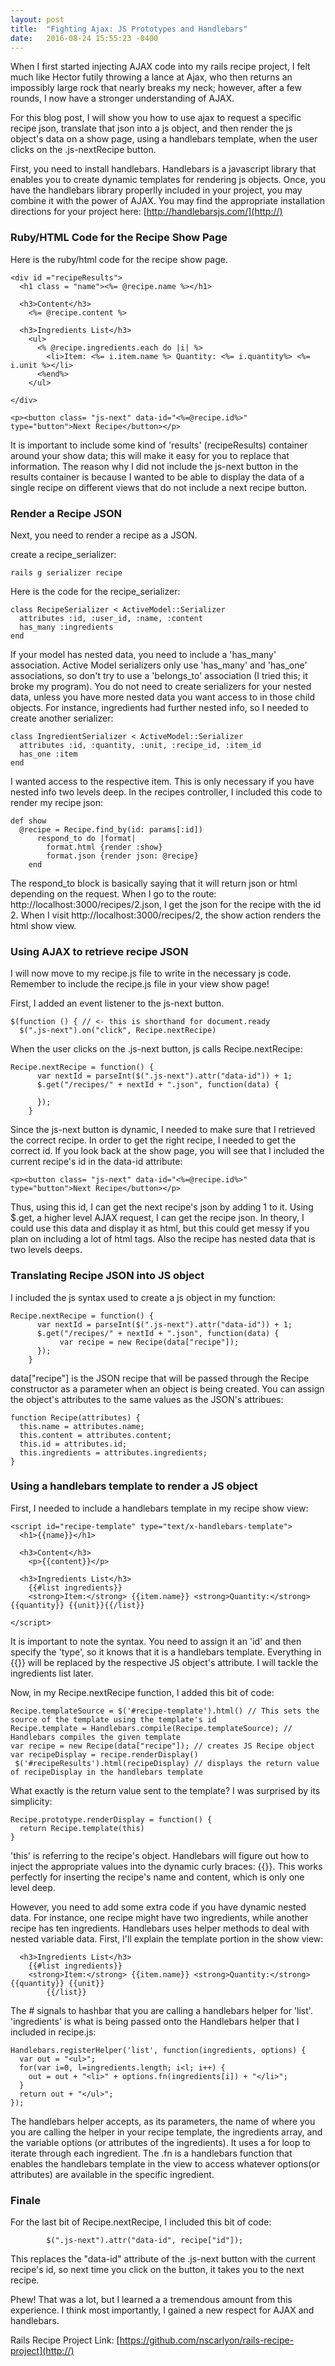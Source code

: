 ```yaml
---
layout: post
title:  "Fighting Ajax: JS Prototypes and Handlebars"
date:   2016-08-24 15:55:23 -0400
---
```


When I first started injecting AJAX code into my rails recipe project, I felt much like Hector futily throwing a lance at Ajax, who then returns an impossibly large rock that nearly breaks my neck; however, after a few rounds, I now have a stronger understanding of AJAX. 

For this blog post, I will show you how to use ajax to request a specific recipe json, translate that json into a js object, and then render the js object's data on a show page, using a handlebars template, when the user clicks on the .js-nextRecipe button. 

First, you need to install handlebars. Handlebars is a javascript library that enables you to create dynamic templates for rendering js objects. Once, you have the handlebars library properlly included in your project, you may combine it with the power of AJAX. You may find the appropriate installation directions for your project here: [http://handlebarsjs.com/](http://) 

### Ruby/HTML Code for the Recipe Show Page

Here is the ruby/html code for the recipe show page.

```
<div id ="recipeResults">
  <h1 class = "name"><%= @recipe.name %></h1>

  <h3>Content</h3>
    <%= @recipe.content %>

  <h3>Ingredients List</h3>
    <ul>
      <% @recipe.ingredients.each do |i| %>
        <li>Item: <%= i.item.name %> Quantity: <%= i.quantity%> <%= i.unit %></li>
      <%end%>
    </ul>

</div>

<p><button class= "js-next" data-id="<%=@recipe.id%>" type="button">Next Recipe</button></p>
```

It is important to include some kind of 'results' (recipeResults) container around your show data; this will make it easy for you to replace that information. The reason why I did not include the js-next button in the results container is because I wanted to be able to display the data of a single recipe on different views that do not include a next recipe button.

### Render a Recipe JSON

Next, you need to render a recipe as a JSON. 

create a recipe_serializer: 

```
rails g serializer recipe
```

Here is the code for the recipe_serializer: 

```
class RecipeSerializer < ActiveModel::Serializer
  attributes :id, :user_id, :name, :content
  has_many :ingredients
end
```

If your model has nested data, you need to include a 'has_many' association. Active Model serializers only use 'has_many' and 'has_one' associations, so don't try to use a 'belongs_to' association (I tried this; it broke my program). You do not need to create serializers for your nested data, unless you have more nested data you want access to in those child objects. For instance, ingredients had further nested info, so I needed to create another serializer:

```
class IngredientSerializer < ActiveModel::Serializer
  attributes :id, :quantity, :unit, :recipe_id, :item_id
  has_one :item
end
```

I wanted access to the respective item. This is only necessary if you have nested info two levels deep. In the recipes controller, I included this code to render my recipe json:

```
def show
  @recipe = Recipe.find_by(id: params[:id])
      respond_to do |format|
        format.html {render :show}
        format.json {render json: @recipe}
    end
```

The respond_to block is basically saying that it will return json or html depending on the request. When I go to the route: http://localhost:3000/recipes/2.json, I get the json for the recipe with the id 2. When I visit http://localhost:3000/recipes/2, the show action renders the html show view.

### Using AJAX to retrieve recipe JSON 

I will now move to my recipe.js file to write in the necessary js code. Remember to include the recipe.js file in your view show page! 

First, I added an event listener to the js-next button.

```
$(function () { // <- this is shorthand for document.ready
  $(".js-next").on("click", Recipe.nextRecipe)
```

 When the user clicks on the .js-next button, js calls Recipe.nextRecipe: 

```
Recipe.nextRecipe = function() {
      var nextId = parseInt($(".js-next").attr("data-id")) + 1;
      $.get("/recipes/" + nextId + ".json", function(data) {

      });
    }

```

Since the js-next button is dynamic, I needed to make sure that I retrieved the correct recipe. In order to get the right recipe, I needed to get the correct id. If you look back at the show page, you will see that I included the current recipe's id in the data-id attribute: 

```
<p><button class= "js-next" data-id="<%=@recipe.id%>" type="button">Next Recipe</button></p>
```

Thus, using this id, I can get the next recipe's json by adding 1 to it. Using $.get, a higher level AJAX request, I can get the recipe json. In theory, I could use this data and display it as html, but this could get messy if you plan on including a lot of html tags. Also the recipe has nested data that is two levels deeps. 

### Translating Recipe JSON into JS object

I included the js syntax used to create a js object in my function:

```
Recipe.nextRecipe = function() {
      var nextId = parseInt($(".js-next").attr("data-id")) + 1;
      $.get("/recipes/" + nextId + ".json", function(data) {
           var recipe = new Recipe(data["recipe"]);
      });
    }
```

data["recipe"] is the JSON recipe that will be passed through the Recipe constructor as a parameter when an object is being created. You can assign the object's attributes to the same values as the JSON's attribues:

```
function Recipe(attributes) {
  this.name = attributes.name;
  this.content = attributes.content;
  this.id = attributes.id;
  this.ingredients = attributes.ingredients;
}
```

### Using a handlebars template to render a JS object

First, I needed to include a handlebars template in my recipe show view:

```
<script id="recipe-template" type="text/x-handlebars-template">
  <h1>{{name}}</h1>

  <h3>Content</h3>
    <p>{{content}}</p>

  <h3>Ingredients List</h3>
    {{#list ingredients}}
    <strong>Item:</strong> {{item.name}} <strong>Quantity:</strong> {{quantity}} {{unit}}{{/list}}

</script>
```

It is important to note the syntax. You need to assign it an 'id' and then specify the 'type', so it knows that it is a handlebars template. Everything in {{}} will be replaced by the respective JS object's attribute. I will tackle the ingredients list later.

Now, in my Recipe.nextRecipe function, I added this bit of code:

```
Recipe.templateSource = $('#recipe-template').html() // This sets the source of the template using the template's id
Recipe.template = Handlebars.compile(Recipe.templateSource); // Handlebars compiles the given template
var recipe = new Recipe(data["recipe"]); // creates JS Recipe object
var recipeDisplay = recipe.renderDisplay() 
 $('#recipeResults').html(recipeDisplay) // displays the return value of recipeDisplay in the handlebars template 
```

What exactly is the return value sent to the template? I was surprised by its simplicity:

```
Recipe.prototype.renderDisplay = function() {
  return Recipe.template(this) 
}
```

'this' is referring to the recipe's object. Handlebars will figure out how to inject the appropriate values into the dynamic curly braces: {{}}. This works perfectly for inserting the recipe's name and content, which is only one level deep. 

However, you need to add some extra code if you have dynamic nested data. For instance, one recipe might have two ingredients, while another recipe has ten ingredients. Handlebars uses helper methods to deal with nested variable data. First, I'll explain the template portion in the show view:

```
  <h3>Ingredients List</h3>
    {{#list ingredients}}
    <strong>Item:</strong> {{item.name}} <strong>Quantity:</strong> {{quantity}} {{unit}}
		{{/list}}
```

The # signals to hashbar that you are calling a handlebars helper for 'list'. 'ingredients' is what is being passed onto the Handlebars helper that I included in recipe.js:

```
Handlebars.registerHelper('list', function(ingredients, options) {
  var out = "<ul>";
  for(var i=0, l=ingredients.length; i<l; i++) {
    out = out + "<li>" + options.fn(ingredients[i]) + "</li>";
  }
  return out + "</ul>";
});
```

The handlebars helper accepts, as its parameters, the name of where you you are calling the helper in your recipe template, the ingredients array, and the variable options (or attributes of the ingredients). It uses a for loop to iterate through each ingredient. The .fn is a handlebars function that enables the handlebars template in the view to access whatever options(or attributes) are available in the specific ingredient.

### Finale

For the last bit of Recipe.nextRecipe, I included this bit of code:

```
        $(".js-next").attr("data-id", recipe["id"]);
```

This replaces the "data-id" attribute of the .js-next button with the current recipe's id, so next time you click on the button, it takes you to the next recipe.

Phew! That was a lot, but I learned a a tremendous amount from this experience. I think most importantly, I gained a new respect for AJAX and handlebars.


Rails Recipe Project Link: [https://github.com/nscarlyon/rails-recipe-project](http://)

